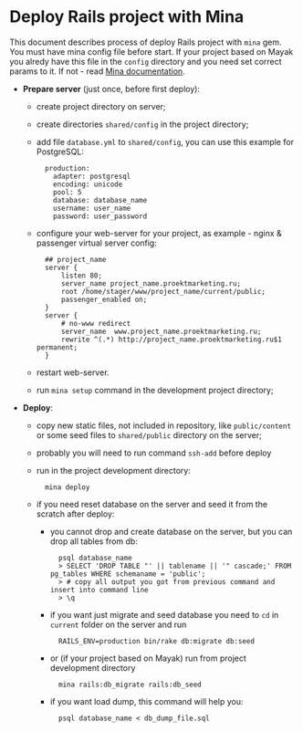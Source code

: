 Deploy Rails project with Mina
==============================

This document describes process of deploy Rails project with `mina` gem.
You must have mina config file before start. If your project based on Mayak you alredy have this file in the `config` directory and you need set correct params to it.
If not - read [Mina documentation](http://nadarei.co/mina/setting_up_a_project.html).

* **Prepare server** (just once, before first deploy):

    * create project directory on server;

    * create directories `shared/config` in the project directory;

    * add file `database.yml` to `shared/config`, you can use this example for PostgreSQL:

            production:
              adapter: postgresql
              encoding: unicode
              pool: 5
              database: database_name
              username: user_name
              password: user_password

    * configure your web-server for your project, as example - nginx & passenger virtual server config:

            ## project_name
            server {
                listen 80;
                server_name project_name.proektmarketing.ru;
                root /home/stager/www/project_name/current/public;
                passenger_enabled on;
            }
            server {
                # no-www redirect
                server_name  www.project_name.proektmarketing.ru;
                rewrite ^(.*) http://project_name.proektmarketing.ru$1 permanent;
            }

    * restart web-server.

    * run `mina setup` command in the development project directory;

* **Deploy**:

    * copy new static files, not included in repository, like `public/content` or some seed files to `shared/public` directory on the server;

    * probably you will need to run command `ssh-add` before deploy

    * run in the project development directory:

            mina deploy

    * if you need reset database on the server and seed it from the scratch after deploy:

        * you cannot drop and create database on the server, but you can drop all tables from db:

                psql database_name
                > SELECT 'DROP TABLE "' || tablename || '" cascade;' FROM pg_tables WHERE schemaname = 'public';
                > # copy all output you got from previous command and insert into command line
                > \q
        
        * if you want just migrate and seed database you need to `cd` in `current` folder on the server and run

                RAILS_ENV=production bin/rake db:migrate db:seed

        * or (if your project based on Mayak) run from project development directory

                mina rails:db_migrate rails:db_seed

        * if you want load dump, this command will help you:

                psql database_name < db_dump_file.sql
